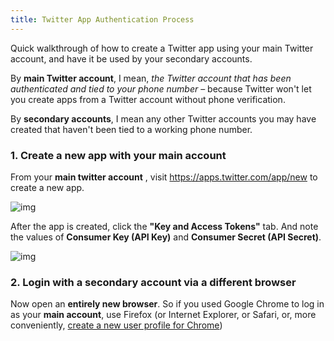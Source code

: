 ```yaml
---
title: Twitter App Authentication Process
---
```



Quick walkthrough of how to create a Twitter app using your main Twitter account, and have it be used by your secondary accounts.


By __main Twitter account__, I mean, _the Twitter account that has been authenticated and tied to your phone number_ &ndash; because Twitter won't let you create apps from a Twitter account without phone verification.

By __secondary accounts__, I mean any other Twitter accounts you may have created that haven't been tied to a working phone number.




### 1. Create a new app with your main account

From your __main twitter account__ , visit https://apps.twitter.com/app/new to create a new app.


![img](/files/images/apis/twitter-create-an-app-screen.png)


After the app is created, click the __"Key and Access Tokens"__ tab. And note the values of __Consumer Key (API Key)__ and __Consumer Secret (API Secret)__.

![img](/files/images/apis/twitter-key-and-access-tokens.png)


### 2. Login with a secondary account via a different browser

Now open an __entirely new browser__. So if you used Google Chrome to log in as your __main account__, use Firefox (or Internet Explorer, or Safari, or, more conveniently, [create a new user profile for Chrome](https://support.google.com/chrome/answer/2364824?hl=en))
